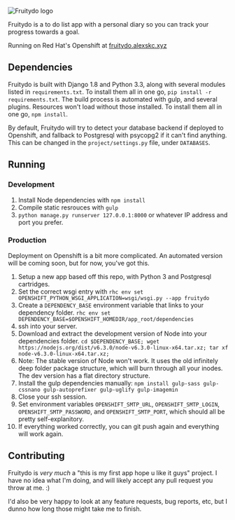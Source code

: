 ![Fruitydo logo](https://raw.githubusercontent.com/alexskc/Fruitydo/master/resources/branding/logo-large.png)

Fruitydo is a to do list app with a personal diary so you can track your progress towards a goal.

Running on Red Hat's Openshift at [fruitydo.alexskc.xyz](http://fruitydo.alexskc.xyz/)

## Dependencies
Fruitydo is built with Django 1.8 and Python 3.3, along with several modules listed in `requirements.txt`. To install them all in one go, `pip install -r requirements.txt`.
The build process is automated with gulp, and several plugins. Resources won't load without those installed. To install them all in one go, `npm install`.

By default, Fruitydo will try to detect your database backend if deployed to Openshift, and fallback to Postgresql with psycopg2 if it can't find anything. This can be changed in the `project/settings.py` file, under `DATABASES`.

## Running
### Development

1. Install Node dependencies with `npm install`
2. Compile static resrouces with `gulp`
3. `python manage.py runserver 127.0.0.1:8000` or whatever IP address and port you prefer.

### Production
Deployment on Openshift is a bit more complicated. An automated version will be coming soon, but for now, you've got this.

1. Setup a new app based off this repo, with Python 3 and Postgresql cartridges.
2. Set the correct wsgi entry with `rhc env set OPENSHIFT_PYTHON_WSGI_APPLICATION=wsgi/wsgi.py --app fruitydo`
3. Create a `DEPENDENCY_BASE` environment variable that links to your dependency folder. `rhc env set DEPENDENCY_BASE=$OPENSHIFT_HOMEDIR/app_root/dependencies`
4. ssh into your server.
5. Download and extract the development version of Node into your dependencies folder. `cd $DEPENDENCY_BASE; wget https://nodejs.org/dist/v6.3.0/node-v6.3.0-linux-x64.tar.xz; tar xf node-v6.3.0-linux-x64.tar.xz;`
6. Note: The stable version of Node won't work. It uses the old infinitely deep folder package structure, which will burn through all your inodes. The dev version has a flat directory structure.
7. Install the gulp dependencies manually: `npm install gulp-sass gulp-cssnano gulp-autoprefixer gulp-uglify gulp-imagemin`
8. Close your ssh session.
9. Set environment variables `OPENSHIFT_SMTP_URL`, `OPENSHIFT_SMTP_LOGIN`, `OPENSHIFT_SMTP_PASSWORD`, and `OPENSHIFT_SMTP_PORT`, which should all be pretty self-explanitory.
10. If everything worked correctly, you can git push again and everything will work again.
## Contributing
Fruitydo is *very much* a "this is my first app hope u like it guys" project. I have no idea what I'm doing, and will likely accept any pull request you throw at me. :)

I'd also be very happy to look at any feature requests, bug reports, etc, but I dunno how long those might take me to finish.
